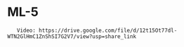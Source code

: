 # ML-5 
       Video: https://drive.google.com/file/d/12t15Ot77dl-WTN2GlHmC1ZnShSI7G2V7/view?usp=share_link
       
